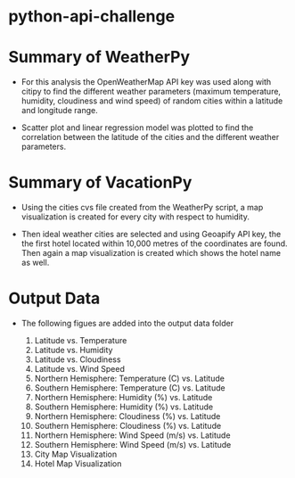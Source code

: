 # python-api-challenge


# Summary of WeatherPy


* For this analysis the OpenWeatherMap API key was used along with citipy to find the different weather parameters (maximum temperature, humidity, cloudiness and wind speed) of random cities within a latitude and longitude range.


* Scatter plot and linear regression model was plotted to find the correlation between the latitude of the cities and the different weather parameters.


# Summary of VacationPy


* Using the cities cvs file created from the WeatherPy script, a map visualization is created for every city with respect to humidity.


* Then ideal weather cities are selected and using Geoapify API key, the the first hotel located within 10,000 metres of the coordinates are found. Then again a map visualization is created which shows the hotel name as well.

# Output Data


* The following figues are added into the output data folder


    1) Latitude vs. Temperature
    2) Latitude vs. Humidity
    3) Latitude vs. Cloudiness
    4) Latitude vs. Wind Speed
    5) Northern Hemisphere: Temperature (C) vs. Latitude
    6) Southern Hemisphere: Temperature (C) vs. Latitude
    7) Northern Hemisphere: Humidity (%) vs. Latitude
    8) Southern Hemisphere: Humidity (%) vs. Latitude
    9) Northern Hemisphere: Cloudiness (%) vs. Latitude
    10) Southern Hemisphere: Cloudiness (%) vs. Latitude
    11) Northern Hemisphere: Wind Speed (m/s) vs. Latitude
    12) Southern Hemisphere: Wind Speed (m/s) vs. Latitude
    13) City Map Visualization
    14) Hotel Map Visualization